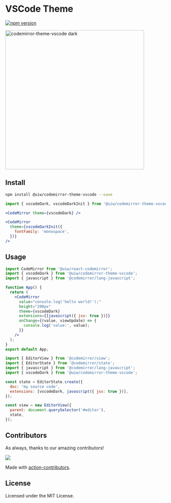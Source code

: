 <!--rehype:ignore:start-->

# VSCode Theme

<!--rehype:ignore:end-->

[![npm version](https://img.shields.io/npm/v/@uiw/codemirror-theme-vscode.svg)](https://www.npmjs.com/package/@uiw/codemirror-theme-vscode)

<a href="https://uiwjs.github.io/react-codemirror/#/theme/data/vscode/dark">
  <img width="436" alt="codemirror-theme-vscode dark" src="https://user-images.githubusercontent.com/1680273/202441061-48b89163-04b9-47a1-9d2c-1608a2d21f51.png">
</a>

## Install

```bash
npm install @uiw/codemirror-theme-vscode --save
```

```jsx
import { vscodeDark, vscodeDarkInit } from '@uiw/codemirror-theme-vscode';

<CodeMirror theme={vscodeDark} />

<CodeMirror
  theme={vscodeDarkInit({
    fontFamily: 'monospace',
  })}
/>
```

## Usage

```jsx
import CodeMirror from '@uiw/react-codemirror';
import { vscodeDark } from '@uiw/codemirror-theme-vscode';
import { javascript } from '@codemirror/lang-javascript';

function App() {
  return (
    <CodeMirror
      value="console.log('hello world!');"
      height="200px"
      theme={vscodeDark}
      extensions={[javascript({ jsx: true })]}
      onChange={(value, viewUpdate) => {
        console.log('value:', value);
      }}
    />
  );
}
export default App;
```

```js
import { EditorView } from '@codemirror/view';
import { EditorState } from '@codemirror/state';
import { javascript } from '@codemirror/lang-javascript';
import { vscodeDark } from '@uiw/codemirror-theme-vscode';

const state = EditorState.create({
  doc: 'my source code',
  extensions: [vscodeDark, javascript({ jsx: true })],
});

const view = new EditorView({
  parent: document.querySelector('#editor'),
  state,
});
```

## Contributors

As always, thanks to our amazing contributors!

<a href="https://github.com/uiwjs/react-codemirror/graphs/contributors">
  <img src="https://uiwjs.github.io/react-codemirror/CONTRIBUTORS.svg" />
</a>

Made with [action-contributors](https://github.com/jaywcjlove/github-action-contributors).

## License

Licensed under the MIT License.
